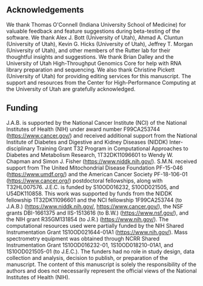 ## Acknowledgements

We thank Thomas O'Connell (Indiana University School of Medicine) for valuable feedback and feature suggestions during beta-testing of the software. We thank Alex J. Bott (University of Utah), Ahmad A. Cluntun (University of Utah), Kevin G. Hicks (University of Utah), Jeffrey T. Morgan (University of Utah), and other members of the Rutter lab for their thoughtful insights and suggestions. We thank Brian Dalley and the University of Utah High-Throughput Genomics Core for help with RNA library preparation and sequencing. We also thank Christine Pickett (University of Utah) for providing editing services for this manuscript. The support and resources from the Center for High-Performance Computing at the University of Utah are gratefully acknowledged.

## Funding

J.A.B. is supported by the National Cancer Institute (NCI) of the National Institutes of Health (NIH) under award number F99CA253744 (https://www.cancer.gov/) and received additional support from the National Institute of Diabetes and Digestive and Kidney Diseases (NIDDK) Inter-disciplinary Training Grant T32 Program in Computational Approaches to Diabetes and Metabolism Research, 1T32DK11096601 to Wendy W. Chapman and Simon J. Fisher (https://www.niddk.nih.gov/). S.M.N. received support from The United Mitochondrial Disease Foundation PF-15-046 (https://www.umdf.org/) and the American Cancer Society PF-18-106-01 (https://www.cancer.org/) postdoctoral fellowships, along with T32HL007576. J.E.C. is funded by S10OD016232, S10OD021505, and U54DK110858. This work was supported by funds from the NIDDK fellowship 1T32DK11096601 and the NCI fellowship 1F99CA253744 (to J.A.B.) (https://www.niddk.nih.gov/, https://www.cancer.gov/), the NSF grants DBI-1661375 and IIS-1513616 (to B.W.) (https://www.nsf.gov/), and the NIH grant R35GM131854 (to J.R.) (https://www.nih.gov/). The computational resources used were partially funded by the NIH Shared Instrumentation Grant 1S10OD021644-01A1 (https://www.nih.gov/). Mass spectrometry equipment was obtained through NCRR Shared Instrumentation Grant 1S10OD016232-01, 1S10OD018210-01A1, and 1S10OD021505-01 (to J.E.C.). The funders had no role in study design, data collection and analysis, decision to publish, or preparation of the manuscript. The content of this manuscript is solely the responsibility of the authors and does not necessarily represent the official views of the National Institutes of Health (NIH).
